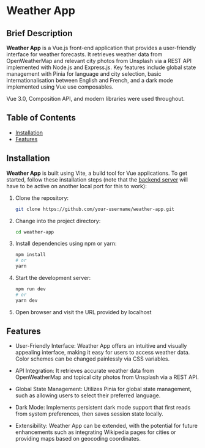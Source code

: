 # Weather App

## Brief Description

**Weather App** is a Vue.js front-end application that provides a user-friendly interface for weather forecasts. It retrieves weather data from OpenWeatherMap and relevant city photos from Unsplash via a REST API implemented with Node.js and Express.js. Key features include global state management with Pinia for language and city selection, basic internationalisation between English and French, and a dark mode implemented using Vue use composables.

Vue 3.0, Composition API, and modern libraries were used throughout.
## Table of Contents

- [Installation](#installation)
- [Features](#features)

## Installation

**Weather App** is built using Vite, a build tool for Vue applications. To get started, follow these installation steps (note that the [backend server](https://github.com/lukerabbitte/weather_app_backend) will have to be active on another local port for this to work):

1. Clone the repository:
   ```bash
   git clone https://github.com/your-username/weather-app.git
2. Change into the project directory:
    ```bash
    cd weather-app
3. Install dependencies using npm or yarn:
    ```bash
    npm install
    # or
    yarn
4. Start the development server:
    ```bash
    npm run dev
    # or
    yarn dev
5. Open browser and visit the URL provided by localhost

## Features

- User-Friendly Interface: Weather App offers an intuitive and visually appealing interface, making it easy for users to access weather data. Color schemes can be changed painlessly via CSS variables.

- API Integration: It retrieves accurate weather data from OpenWeatherMap and topical city photos from Unsplash via a REST API.

- Global State Management: Utilizes Pinia for global state management, such as allowing users to select their preferred language.

- Dark Mode: Implements persistent dark mode support that first reads from system preferences, then saves session state locally.

- Extensibility: Weather App can be extended, with the potential for future enhancements such as integrating Wikipedia pages for cities or providing maps based on geocoding coordinates.

